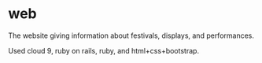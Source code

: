 # web
 The website giving information about festivals, displays, and performances.

 Used cloud 9, ruby on rails, ruby, and html+css+bootstrap.

 
